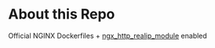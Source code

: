 # About this Repo

Official NGINX Dockerfiles + [ngx_http_realip_module](http://nginx.org/en/docs/http/ngx_http_realip_module.html) enabled

